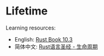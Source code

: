 # Lifetime
Learning resources: 
- English: [Rust Book 10.3](https://doc.rust-lang.org/book/ch10-03-lifetime-syntax.html)
- 简体中文: [Rust语言圣经 - 生命周期](https://course.rs/advance/lifetime/intro.html)

